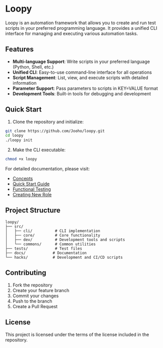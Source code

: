 # Loopy

Loopy is an automation framework that allows you to create and run test scripts in your preferred programming language. It provides a unified CLI interface for managing and executing various automation tasks.

## Features

- **Multi-language Support**: Write scripts in your preferred language (Python, Shell, etc.)
- **Unified CLI**: Easy-to-use command-line interface for all operations
- **Script Management**: List, view, and execute scripts with detailed information
- **Parameter Support**: Pass parameters to scripts in KEY=VALUE format
- **Development Tools**: Built-in tools for debugging and development

## Quick Start

1. Clone the repository and initialize:

```bash
git clone https://github.com/Jooho/loopy.git
cd loopy
./loopy init
```

2. Make the CLI executable:

```bash
chmod +x loopy
```

For detailed documentation, please visit:

- [Concepts](docs/concept.md)
- [Quick Start Guide](docs/quickstart.md)
- [Functional Testing](docs/func_test.md)
- [Creating New Role](docs/creating_new_role.md)

## Project Structure

```
loopy/
├── src/
│   ├── cli/          # CLI implementation
│   ├── core/         # Core functionality
│   ├── dev/          # Development tools and scripts
│   └── commons/      # Common utilities
├── tests/            # Test files
├── docs/            # Documentation
└── hacks/           # Development and CI/CD scripts
```

## Contributing

1. Fork the repository
2. Create your feature branch
3. Commit your changes
4. Push to the branch
5. Create a Pull Request

## License

This project is licensed under the terms of the license included in the repository.
